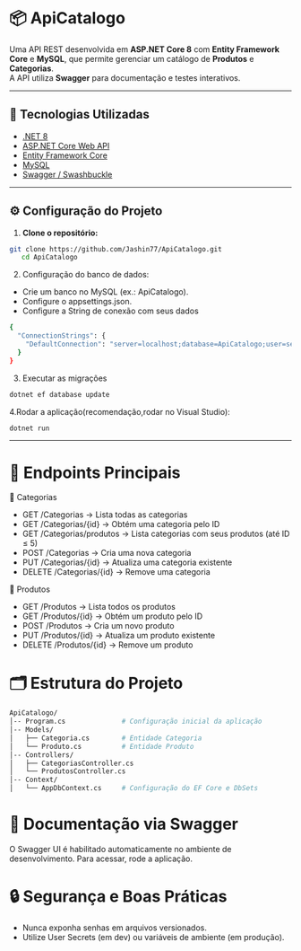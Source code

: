 # 📦 ApiCatalogo
Uma API REST desenvolvida em **ASP.NET Core 8** com **Entity Framework Core** e **MySQL**, que permite gerenciar um catálogo de **Produtos** e **Categorias**.  
A API utiliza **Swagger** para documentação e testes interativos.

---

## 🚀 Tecnologias Utilizadas
- [.NET 8](https://dotnet.microsoft.com/)
- [ASP.NET Core Web API](https://learn.microsoft.com/aspnet/core/web-api)
- [Entity Framework Core](https://learn.microsoft.com/ef/core/)
- [MySQL](https://www.mysql.com/)
- [Swagger / Swashbuckle](https://github.com/domaindrivendev/Swashbuckle.AspNetCore)

---

## ⚙️ Configuração do Projeto

1. **Clone o repositório:**
```bash
git clone https://github.com/Jashin77/ApiCatalogo.git
   cd ApiCatalogo
```
2. Configuração do banco de dados:
- Crie um banco no MySQL (ex.: ApiCatalogo).
- Configure o appsettings.json.
- Configure a String de conexão com seus dados
```bash
{
  "ConnectionStrings": {
    "DefaultConnection": "server=localhost;database=ApiCatalogo;user=seu_usuario;password=sua_senha"
  }
}
```
3. Executar as migrações
```bash
dotnet ef database update
```
4.Rodar a aplicação(recomendação,rodar no Visual Studio):
```bash
dotnet run
```
---
# 📑 Endpoints Principais
🔹 Categorias
- GET /Categorias → Lista todas as categorias
- GET /Categorias/{id} → Obtém uma categoria pelo ID
- GET /Categorias/produtos → Lista categorias com seus produtos (até ID ≤ 5)
- POST /Categorias → Cria uma nova categoria
- PUT /Categorias/{id} → Atualiza uma categoria existente
- DELETE /Categorias/{id} → Remove uma categoria

🔹 Produtos
- GET /Produtos → Lista todos os produtos
- GET /Produtos/{id} → Obtém um produto pelo ID
- POST /Produtos → Cria um novo produto
- PUT /Produtos/{id} → Atualiza um produto existente
- DELETE /Produtos/{id} → Remove um produto

# 🗂️ Estrutura do Projeto
```bash
ApiCatalogo/
│-- Program.cs              # Configuração inicial da aplicação
│-- Models/
│   ├── Categoria.cs        # Entidade Categoria
│   └── Produto.cs          # Entidade Produto
│-- Controllers/
│   ├── CategoriasController.cs
│   └── ProdutosController.cs
│-- Context/
│   └── AppDbContext.cs     # Configuração do EF Core e DbSets
```
# 📖 Documentação via Swagger
O Swagger UI é habilitado automaticamente no ambiente de desenvolvimento.
Para acessar, rode a aplicação.

# 🔒 Segurança e Boas Práticas
- Nunca exponha senhas em arquivos versionados.
- Utilize User Secrets (em dev) ou variáveis de ambiente (em produção).

